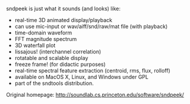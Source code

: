 sndpeek is just what it sounds (and looks) like:

- real-time 3D animated display/playback
- can use mic-input or wav/aiff/snd/raw/mat file (with playback)
- time-domain waveform
- FFT magnitude spectrum
- 3D waterfall plot
- lissajous! (interchannel correlation)
- rotatable and scalable display
- freeze frame! (for didactic purposes)
- real-time spectral feature extraction (centroid, rms, flux, rolloff)
- available on MacOS X, Linux, and Windows under GPL
- part of the sndtools distribution. 

Original homepage: http://soundlab.cs.princeton.edu/software/sndpeek/